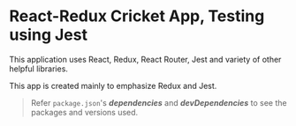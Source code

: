 # React-Redux Cricket App, Testing using Jest
This application uses React, Redux, React Router, Jest and variety of other helpful libraries.

This app is created mainly to emphasize Redux and Jest.

> Refer `package.json`'s ***dependencies*** and ***devDependencies*** to see the packages and versions used.
